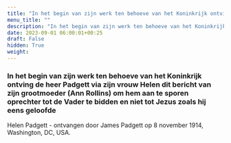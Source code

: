 ```yaml
---
title: "In het begin van zijn werk ten behoeve van het Koninkrijk ontving de heer Padgett via zijn vrouw Helen dit bericht van zijn grootmoeder (Ann Rollins) om hem aan te sporen oprechter tot de Vader te bidden en niet tot Jezus zoals hij eens geloofde"
menu_title: ""
description: "In het begin van zijn werk ten behoeve van het Koninkrijk ontving de heer Padgett via zijn vrouw Helen dit bericht van zijn grootmoeder (Ann Rollins) om hem aan te sporen oprechter tot de Vader te bidden en niet tot Jezus zoals hij eens geloofde"
date: 2023-09-01 06:00:01+00:25
draft: False
hidden: True
weight:
---
```

### In het begin van zijn werk ten behoeve van het Koninkrijk ontving de heer Padgett via zijn vrouw Helen dit bericht van zijn grootmoeder (Ann Rollins) om hem aan te sporen oprechter tot de Vader te bidden en niet tot Jezus zoals hij eens geloofde

Helen Padgett - ontvangen door James Padgett op 8 november 1914, Washington, DC, USA.
